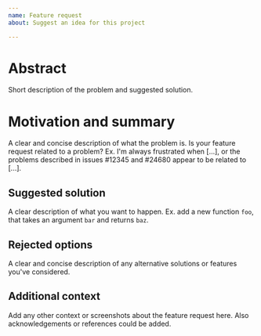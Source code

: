```yaml
---
name: Feature request
about: Suggest an idea for this project

---
```


# Abstract

Short description of the problem and suggested solution.

# Motivation and summary

A clear and concise description of what the problem is.
Is your feature request related to a problem?
Ex. I'm always frustrated when \[...], or the problems described
in issues #12345 and #24680 appear to be related to \[...].

## Suggested solution

A clear description of what you want to happen. Ex. add a
new function `foo`, that takes an argument `bar` and returns `baz`.

## Rejected options

A clear and concise description of any alternative solutions or
features you've considered.

## Additional context

Add any other context or screenshots about the feature request here.
Also acknowledgements or references could be added.

